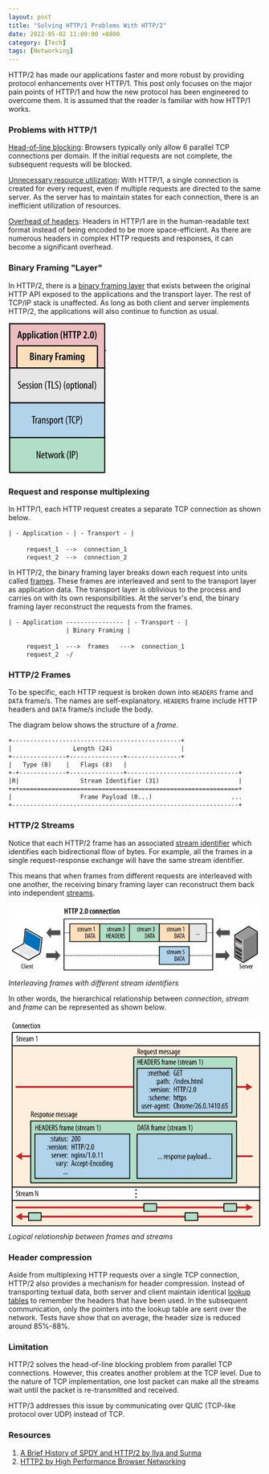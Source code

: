 ```yaml
---
layout: post
title: "Solving HTTP/1 Problems With HTTP/2"
date: 2022-05-02 11:09:00 +0800
category: [Tech]
tags: [Networking]
---
```


HTTP/2 has made our applications faster and more robust by providing protocol enhancements over HTTP/1. This post only focuses on the major pain points of HTTP/1 and how the new protocol has been engineered to overcome them. It is assumed that the reader is familiar with how HTTP/1 works.

### Problems with HTTP/1

<ins>Head-of-line blocking</ins>: Browsers typically only allow 6 parallel TCP connections per domain. If the initial requests are not complete, the subsequent requests will be blocked. 

<ins>Unnecessary resource utilization</ins>: With HTTP/1, a single connection is created for every request, even if multiple requests are directed to the same server. As the server has to maintain states for each connection, there is an inefficient utilization of resources.

<ins>Overhead of headers</ins>: Headers in HTTP/1 are in the human-readable text format instead of being encoded to be more space-efficient. As there are numerous headers in complex HTTP requests and responses, it can become a significant overhead.

### Binary Framing "Layer"

In HTTP/2, there is a <ins>binary framing layer</ins> that exists between the original HTTP API exposed to the applications and the transport layer. The rest of TCP/IP stack is unaffected. As long as both client and server implements HTTP/2, the applications will also continue to function as usual.

![](/assets/img/2022-05-02-1.jpg)

### Request and response multiplexing

In HTTP/1, each HTTP request creates a separate TCP connection as shown below.

```
| - Application - | - Transport - |

     request_1  -->  connection_1
     request_2  -->  connection_2
```

In HTTP/2, the binary framing layer breaks down each request into units called <ins>frames</ins>. These frames are interleaved and sent to the transport layer as application data. The transport layer is oblivious to the process and carries on with its own responsibilities. At the server's end, the binary framing layer reconstruct the requests from the frames.

```
| - Application ---------------- | - Transport - |
                | Binary Framing |

     request_1  --->  frames   --->  connection_1
     request_2  -/  
```

### HTTP/2 Frames

To be specific, each HTTP request is broken down into `HEADERS` frame and `DATA` frame/s. The names are self-explanatory. `HEADERS` frame include HTTP headers and `DATA` frame/s include the body.

The diagram below shows the structure of a _frame_.

```
+-----------------------------------------------+
|                 Length (24)                   |
+---------------+---------------+---------------+
|   Type (8)    |   Flags (8)   |
+-+-------------+---------------+-------------------------------+
|R|                 Stream Identifier (31)                      |
+=+=============================================================+
|                   Frame Payload (0...)                      ...
+---------------------------------------------------------------+
```

### HTTP/2 Streams

Notice that each HTTP/2 frame has an associated <ins>stream identifier</ins> which identifies each bidirectional flow of bytes. For example, all the frames in a single request-response exchange will have the same stream identifier.

This means that when frames from different requests are interleaved with one another, the receiving binary framing layer can reconstruct them back into independent <ins>streams</ins>.

![](/assets/img/2022-05-02-2.jpg)
_Interleaving frames with different stream identifiers_

In other words, the hierarchical relationship between _connection_, _stream_ and _frame_ can be represented as shown below.

![](/assets/img/2022-05-02-3.jpg)
_Logical relationship between frames and streams_

### Header compression

Aside from multiplexing HTTP requests over a single TCP connection, HTTP/2 also provides a mechanism for header compression. Instead of transporting textual data, both server and client maintain identical <ins>lookup tables</ins> to remember the headers that have been used. In the subsequent communication, only the pointers into the lookup table are sent over the network. Tests have show that on average, the header size is reduced around 85%-88%.

### Limitation

HTTP/2 solves the head-of-line blocking problem from parallel TCP connections. However, this creates another problem at the TCP level. Due to the nature of TCP implementation, one lost packet can make all the streams wait until the packet is re-transmitted and received.

HTTP/3 addresses this issue by communicating over QUIC (TCP-like protocol over UDP) instead of TCP.

### Resources

1. [A Brief History of SPDY and HTTP/2 by Ilya and Surma](https://web.dev/performance-http2/#a-brief-history-of-spdy-and-http2)
2. [HTTP2 by High Performance Browser Networking](https://hpbn.co/http2/)
